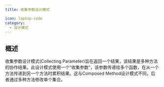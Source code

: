 ```yaml
---
title: 收集参数设计模式

icon: laptop-code
category:
  - 设计模式
---
```


## 概述

收集参数设计模式(Collecting Parameter)旨在返回一个结果，该结果是多种方法的协作结果。此设计模式使用一个“收集参数”，该参数传递给多个函数，在从一个方法传递到另一个方法时累积结果。这与Composed Method设计模式不同，后者通过多种方法修改单个集合。